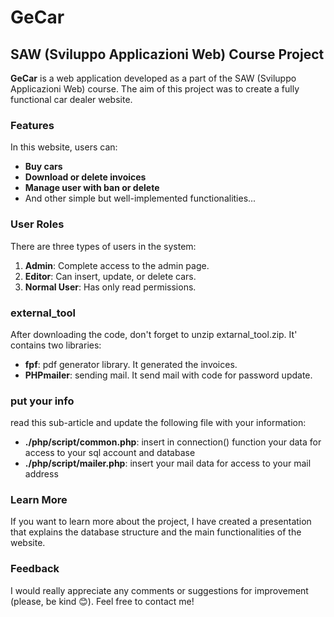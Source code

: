 # GeCar
## SAW (Sviluppo Applicazioni Web) Course Project

**GeCar** is a web application developed as a part of the SAW (Sviluppo Applicazioni Web) course. The aim of this project was to create a fully functional car dealer website.

### Features

In this website, users can:
- **Buy cars**  
- **Download or delete invoices**  
- **Manage user with ban or delete**  
- And other simple but well-implemented functionalities...

### User Roles

There are three types of users in the system:

1. **Admin**: Complete access to the admin page.
2. **Editor**: Can insert, update, or delete cars.
3. **Normal User**: Has only read permissions.

### external_tool
After downloading the code, don't forget to unzip extarnal_tool.zip. It' contains two libraries: 
- **fpf**: pdf generator library. It generated the invoices.
- **PHPmailer**: sending mail. It send mail with code for password update.

### put your info
read this sub-article and update the following file with your information:
- **./php/script/common.php**: insert in connection() function your data for access to your sql account and database
- **./php/script/mailer.php**: insert your mail data for access to your mail address

### Learn More

If you want to learn more about the project, I have created a presentation that explains the database structure and the main functionalities of the website.

### Feedback

I would really appreciate any comments or suggestions for improvement (please, be kind 😊). Feel free to contact me!
